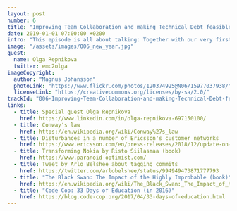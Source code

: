 ```yaml
---
layout: post
number: 6
title: "Improving Team Collaboration and making Technical Debt feasible"
date: 2019-01-01 07:00:00 +0200
intro: "This episode is all about talking: Together with our very first official guest, we attempt figuring out how to get developers talk to each other, and then get managers talk to developers about technical debt."
image: "/assets/images/006_new_year.jpg"
guest:
  name: Olga Repnikova
  twitter: emc2olga
imageCopyright:
  author: "Magnus Johansson"
  photoLink: "https://www.flickr.com/photos/120374925@N06/15977037938/"
  licenseLink: "https://creativecommons.org/licenses/by-sa/2.0/"
trackId: "006-Improving-Team-Collaboration-and-making-Technical-Debt-feasible-e36lob/a-aad89"
links:
  - title: Special guest Olga Repnikova
    href: https://www.linkedin.com/in/olga-repnikova-697150100/
  - title: Conway's law
    href: https://en.wikipedia.org/wiki/Conway%27s_law
  - title: Disturbances in a number of Ericsson's customer networks
    href: https://www.ericsson.com/en/press-releases/2018/12/update-on-software-issue-impacting-certain-customers
  - title: Transforming Nokia by Risto Siilasmaa (book)
    href: https://www.paranoid-optimist.com/
  - title: Tweet by Arlo Belshee about tagging commits
    href: https://twitter.com/arlobelshee/status/994949473871777793
  - title: "The Black Swan: The Impact of the Highly Improbable (book)"
    href: https://en.wikipedia.org/wiki/The_Black_Swan:_The_Impact_of_the_Highly_Improbable
  - title: "Code Cop: 33 Days of Education (in 2016)"
    href: https://blog.code-cop.org/2017/04/33-days-of-education.html
---
```

